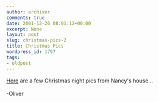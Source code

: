 ```yaml
---
author: archiver
comments: true
date: 2001-12-26 08:01:12+00:00
excerpt: None
layout: post
slug: christmas-pics-2
title: Christmas Pics
wordpress_id: 1797
tags:
- oldpost
---
```


<a href="http://www.oliverweb.com/pics/college/christmas">Here</a> are a few Christmas night pics from Nancy's house...<br /><br />-Oliver